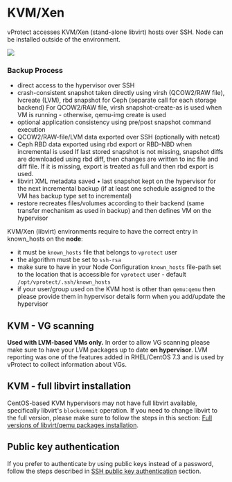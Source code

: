 # KVM/Xen

vProtect accesses KVM/Xen \(stand-alone libvirt\) hosts over SSH. Node can be installed outside of the environment.

![](../../../.gitbook/assets/deployment-vprotect-kvm-ssh-transfer.png)

### Backup Process

* direct access to the hypervisor over SSH
* crash-consistent snapshot taken directly using virsh \(QCOW2/RAW file\), lvcreate \(LVM\), rbd snapshot for Ceph \(separate call for each storage backend\) For QCOW2/RAW file, virsh snapshot-create-as is used when VM is running - otherwise, qemu-img create is used
* optional application consistency using pre/post snapshot command execution
* QCOW2/RAW-file/LVM data exported over SSH \(optionally with netcat\)
* Ceph RBD data exported using rbd export or RBD-NBD when incremental is used If last stored snapshot is not missing, snapshot diffs are downloaded using rbd diff, then changes are written to inc file and diff file. If it is missing, export is treated as full and then rbd export is used.
* libvirt XML metadata saved • last snapshot kept on the hypervisor for the next incremental backup \(if at least one schedule assigned to the VM has backup type set to incremental\)
* restore recreates files/volumes according to their backend \(same transfer mechanism as used in backup\) and then defines VM on the hypervisor

KVM/Xen \(libvirt\) environments require to have the correct entry in known\_hosts on the **node**:

* it must be `known_hosts` file that belongs to `vprotect` user
* the algorithm must be set to `ssh-rsa`
* make sure to have in your Node Configuration `known_hosts` file-path set to the location that is accessible for `vprotect` user - default `/opt/vprotect/.ssh/known_hosts`
* if your user/group used on the KVM host is other than `qemu:qemu` then please provide them in hypervisor details form when you add/update the hypervisor

## KVM - VG scanning

**Used with LVM-based VMs only.** In order to allow VG scanning please make sure to have your LVM packages up to date **on hypervisor**. LVM reporting was one of the features added in RHEL/CentOS 7.3 and is used by vProtect to collect information about VGs.

## KVM - full libvirt installation

CentOS-based KVM hypervisors may not have full libvirt available, specifically libvirt's `blockcommit` operation. If you need to change libvirt to the full version, please make sure to follow the steps in this section: [Full versions of libvirt/qemu packages installation](../../common-tasks/full-versions-of-libvirt-qemu-packages-installation.md).

## Public key authentication

If you prefer to authenticate by using public keys instead of a password, follow the steps described in [SSH public key authentication](../../common-tasks/ssh-public-key-authentication.md) section.

